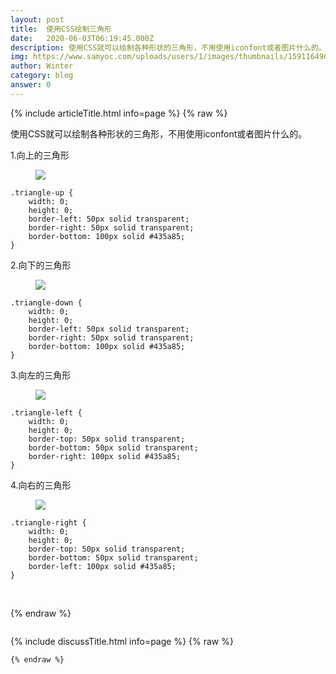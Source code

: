 ```yaml
---
layout: post
title:  使用CSS绘制三角形
date:   2020-06-03T06:19:45.000Z
description: 使用CSS就可以绘制各种形状的三角形，不用使用iconfont或者图片什么的。1.向上的三角形.triangle-up {    width  0;...
img: https://www.samyoc.com/uploads/users/1/images/thumbnails/1591164908511.png
author: Winter
category: blog
answer: 0
---
```

<div class="article-root">
  <div class="article">
    {% include articleTitle.html info=page %}
    {% raw %}
    <div class="article-content"><p>使用CSS就可以绘制各种形状的三角形，不用使用iconfont或者图片什么的。</p><p>1.向上的三角形</p><figure class="image"><img src="https://www.samyoc.com/uploads/users/1/images/1591164908511.png"></figure><pre><code class="language-css">.triangle-up {
    width: 0;
    height: 0;
    border-left: 50px solid transparent;
    border-right: 50px solid transparent;
    border-bottom: 100px solid #435a85;
}</code></pre><p>2.向下的三角形</p><figure class="image"><img src="https://www.samyoc.com/uploads/users/1/images/1591164982447.png"></figure><pre><code class="language-css">.triangle-down {
    width: 0;
    height: 0;
    border-left: 50px solid transparent;
    border-right: 50px solid transparent;
    border-bottom: 100px solid #435a85;
}</code></pre><p>3.向左的三角形</p><figure class="image"><img src="https://www.samyoc.com/uploads/users/1/images/1591165066838.png"></figure><pre><code class="language-css">.triangle-left {
    width: 0;
    height: 0;
    border-top: 50px solid transparent;
    border-bottom: 50px solid transparent;
    border-right: 100px solid #435a85;
}</code></pre><p>4.向右的三角形</p><figure class="image"><img src="https://www.samyoc.com/uploads/users/1/images/1591165105266.png"></figure><pre><code class="language-css">.triangle-right {
    width: 0;
    height: 0;
    border-top: 50px solid transparent;
    border-bottom: 50px solid transparent;
    border-left: 100px solid #435a85;
}</code></pre><p>&nbsp;</p></div>
    {% endraw %}
  </div>
  <p style="height: 0;width:0;overflow: hidden;"> 第4253篇《使用CSS绘制三角形》来自Winter(https://github.com/aiyld/aiyld.github.io)的站点</p>
  <div class="discuss-wrapper">
    {% include discussTitle.html info=page %}
    {% raw %}
    
    {% endraw %}
  </div>
<div>
